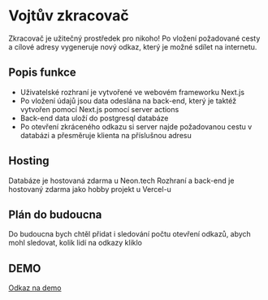 # Vojtův zkracovač
Zkracovač je užitečný prostředek pro nikoho! Po vložení požadované cesty a cílové adresy vygeneruje nový odkaz, který je možné sdílet na internetu.

## Popis funkce
- Uživatelské rozhraní je vytvořené ve webovém frameworku Next.js
- Po vložení údajů jsou data odeslána na back-end, který je taktéž vytvořen pomocí Next.js pomocí server actions
- Back-end data uloží do postgresql databáze
- Po otevření zkráceného odkazu si server najde požadovanou cestu v databázi a přesměruje klienta na příslušnou adresu

## Hosting
Databáze je hostovaná zdarma u Neon.tech
Rozhraní a back-end je hostovaný zdarma jako hobby projekt u Vercel-u

## Plán do budoucna
Do budoucna bych chtěl přidat i sledování počtu otevření odkazů, abych mohl sledovat, kolik lidí na odkazy kliklo

## DEMO
[Odkaz na demo](https://zkracovac.vercel.app/)